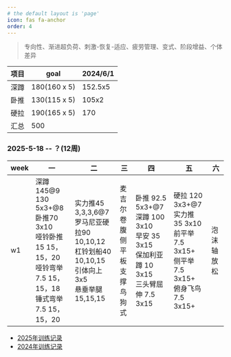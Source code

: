 ```yaml
---
# the default layout is 'page'
icon: fas fa-anchor
order: 4
---
```


> 专向性、渐进超负荷、刺激-恢复-适应、疲劳管理、变式、阶段增益、个体差异


|项目   |goal            |2024/6/1|   
|--     |--              |--      |
|深蹲   |180(160 x 5)    |152.5x5 |
|卧推   |130(115 x 5)    |105x2   |
|硬拉   |190(165 x 5)    |170     |
|汇总   |500             |        |




### 2025-5-18 -- ？(12周)

| week |  一 |  二 |  三 | 四 | 五 | 六 |
| --| -- | -- | -- | -- | -- | --|
|w1|深蹲145@9 130 5x3+@8<br />卧推70 3x10<br />哑铃卧推15 15，15，20<br />哑铃弯举7.5 15，15，18<br />锤式弯举7.5 15，15，20 |实力推45 3,3,3,6@7<br />罗马尼亚硬拉90 10,10,12<br />杠铃划船40 10,10,15<br />引体向上 3x5<br />悬垂举腿 15,15,15|麦吉尔卷腹<br />侧平板支撑<br />鸟狗式|卧推 92.5 5x3+@7<br />深蹲 100 3x10 <br />早安 35 3x15<br />保加利亚蹲 10 3x15<br />三头臂屈伸 7.5 3x15|硬拉 120 3x3+@7 <br />实力推 35 3x10<br />前平举 7.5 3x15+<br />侧平举 7.5 3x15+<br />俯身飞鸟 7.5 3x15+|泡沫轴放松|


 
- [2025年训练记录](/posts/train-record-2025)
- [2024年训练记录](/posts/train-record-2024)
